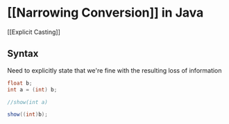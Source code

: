 # [[Narrowing Conversion]] in Java

[[Explicit Casting]]

## Syntax

Need to explicitly state that we're fine with the resulting loss of information

```java
float b;
int a = (int) b;

//show(int a)

show((int)b);
```
